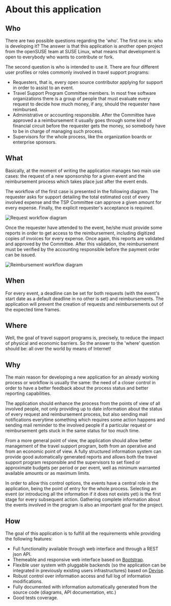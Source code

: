# About this application

## Who

There are two possible questions regarding the 'who'. The first one is: who is
developing it? The answer is that this application is another open project from
the openSUSE team at SUSE Linux, what means that development is open to
everybody who wants to contribute or fork.

The second question is who is intended to use it. There are four different user
profiles or roles commonly involved in travel support programs:

* Requesters, that is, every open source contributor applying for support in
order to assist to an event.
* Travel Support Program Committee members. In most free software organizations
there is a group of people that must evaluate every request to decide how much
money, if any, should the requester have reimbursed.
* Administrative or accounting responsible. After the Committee have approved a
a reimbursement it usually goes through some kind of financial circuit before
the requester gets the money, so somebody have to be in charge of managing such
process.
* Supervisors for the whole process, like the organization boards or enterprise
sponsors.

## What

Basically, at the moment of writing the application manages two main use cases:
the request of a new sponsorship for a given event and the reimbursement
process which takes place just after the event ends.

The workflow of the first case is presented in the following diagram. The
requester asks for support detailing the total estimated cost of every involved
expense and the TSP Committee can approve a given amount for every expense.
Finally, the explicit requester's acceptance is required.

![Request workflow diagram](Request_state.png)

Once the requester have attended to the event, he/she must provide some reports
in order to get access to the reimbursement, including digitized copies of
invoices for every expense. Once again, this reports are validated and approved
by the Committee. After this validation, the reimbursement must be verified by
the accounting responsible before the payment order can be issued.

![Reimbursement workflow diagram](Reimbursement_state.png)

## When

For every event, a deadline can be set for both requests (with the event's start
date as a default deadline in no other is set) and reimbursements. The
application will prevent the creation of requests and reimbursements out of the
expected time frames.

## Where

Well, the goal of travel support programs is, precisely, to reduce the impact
of physical and economic barriers. So the answer to the 'where' question should
be: all over the world by means of Internet!

## Why

The main reason for developing a new application for an already working process
or workflow is usually the same: the need of a closer control in order to have
a better feedback about the process status and better reporting capabilities.

The application should enhance the process from the points of view of all
involved people, not only providing up to date information about the status of
every request and reimbursement process, but also sending mail notifications
everytime something which requires some action happens and sending mail reminder to the
involved people if a particular request or reimbursement gets stuck in the same
status for too much time.

From a more general point of view, the application should allow better
management of the travel support program, both from an operative and from an
economic point of view. A fully structured information system can provide good
automatically generated reports and allows both the travel support program
responsible and the supervisors to set fixed or approximate budgets per period
or per event, well as minimum warranted available amounts or as maximum limits.

In order to allow this control options, the events have a central role in the
application, being the point of entry for the whole process. Selecting an event
(or introducing all the information if it does not exists yet) is the first
stage for every subsequent action. Gathering complete information about the
events involved in the program is also an important goal for the project.

## How

The goal of this application is to fulfill all the requirements while providing
the following features:

* Full functionality available through web interface and through a REST json
  API.
* Themeable and responsive web interface based on
  [Bootstrap](http://github.com/twitter/bootstrap).
* Flexible user system with pluggable backends (so the application can be
  integrated in previously existing users infrastructures) based on
  [Devise](https://github.com/plataformatec/devise).
* Robust control over information access and full log of information
  modifications.
* Fully documented with information automatically generated from the source code
  (diagrams, API documentation, etc.)
* Good tests coverage.
